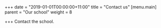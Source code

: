+++
date = "2019-01-01T00:00:00+11:00"
title = "Contact us"
[menu.main]
parent = "Our school"
weight = 8

+++
Contact the school.